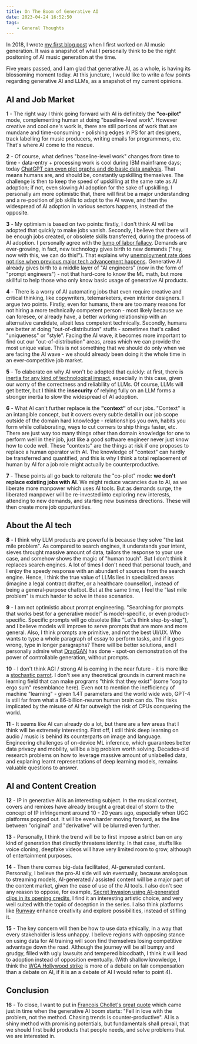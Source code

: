 ```yaml
---
title: On The Boom of Generative AI
date: 2023-04-24 16:52:50
tags:
    - General Thoughts
---
```


In 2018, I wrote [my first blog post](/2018/09/24/ai-music-direction/) when I first worked on AI music generation. It was a snapshot of what I personally think to be the right positoning of AI music generation at the time. 

Five years passed, and I am glad that generative AI, as a whole, is having its blossoming moment today. At this juncture, I would like to write a few points regarding generative AI and LLMs, as a snapshot of my current opinions.

## AI and Job Market

**1** - The right way I think going forward with AI is definitely the **"co-pilot"** mode, complementing human at doing "baseline-level work". However creative and cool one's work is, there are still portions of work that are mundane and time-consuming - polishing edges in PS for art designers, track labelling for music producers, writing emails for programmers, etc. That's where AI come to the rescue.

**2** - Of course, what defines "baseline-level work" changes from time to time - data-entry + processing work is cool during IBM mainframe days; today [ChatGPT can even plot graphs and do basic data analysis](). That means humans are, and should be, constantly upskilling themselves. The challenge is then to keep the speed of upskilling at the same rate as AI adoption; if not, even slowing AI adoption for the sake of upskilling. I personally am more optimistic that, there will first be a major understanding and a re-position of job skills to adapt to the AI wave, and then the widespread of AI adoption in various sectors happens, instead of the opposite.

**3** - My optimism is based on two points: firstly, I don't think AI will be adopted that quickly to make jobs vanish. Secondly, I believe that there will be enough jobs created, or obsolete skills transferred, during the process of AI adoption. I personally agree with the [lump of labor fallacy](https://en.wikipedia.org/wiki/Lump_of_labour_fallacy). Demands are ever-growing, in fact, new technology gives birth to new demands ("hey, now with this, we can do this!"). That explains why [unemployment rate does not rise when previous major tech advancement happens](). Generative AI already gives birth to a middle layer of "AI engineers" (now in the form of "prompt engineers") - not that hard-core to know the ML math, but more skillful to help those who only know basic usage of generative AI products. 

**4** - There is a worry of AI automating jobs that even require creative and critical thinking, like copywriters, telemarketers, even interior designers. I argue two points. Firstly, even for humans, there are too many reasons for not hiring a more technically competent person - most likely because we can foresee, or already have, a better working relationship with an alternative candidate, albeit less competent technically. Secondly, humans are better at doing "out-of-distribution" stuffs - sometimes that's called "uniqueness" or "style". Facing the AI wave, it becomes more important to find out our "out-of-distribution" areas, areas which we can provide the most unique value. This is not something that we should do only when we are facing the AI wave - we should already been doing it the whole time in an ever-competitive job market.

**5** - To elaborate on why AI won't be adopted that quickly: at first, there is [inertia for any kind of technological impact](), especially in this case, given our worry of the correctness and reliability of LLMs. Of course, LLMs will get better, but I think the **insecurity** of relying fully on an LLM forms a stronger inertia to slow the widespread of AI adoption.

**6** - What AI can't further replace is the **"context"** of our jobs. "Context" is an intangible concept, but it covers every subtle detail in our job scope outside of the domain hard knowledge - relationships you own, habits you form while collaborating, ways to cut corners to ship things faster, etc. There are just way too many things other than domain knowledge for one to perform well in their job, just like a good software engineer never just know how to code well. These "contexts" are the things at risk if one proposes to replace a human operator with AI. The knowledge of "context" can hardly be transferred and quantified, and this is why I think a total replacement of human by AI for a job role might actually be counterproductive.

**7** - These points all go back to reiterate the "co-pilot" mode: **we don't replace existing jobs with AI**. We might reduce vacancies due to AI, as we liberate more manpower which uses AI tools. But as demands surge, the liberated manpower will be re-invested into exploring new interests, attending to new demands, and starting new business directions. These will then create more job oppurtunities.

## About the AI tech

**8** - I think why LLM products are powerful is because they solve "the last mile problem". As compared to search engines, it understands your intent, sieves throught massive amount of data, tailors the response to your use case, and somehow shows the magic of "human touch". But I don't think it replaces search engines. A lot of times I don't need that personal touch, and I enjoy the speedy response with an abundant of sources from the search engine. Hence, I think the true value of LLMs lies in specialized areas (imagine a legal contract drafter, or a healthcare counsellor), instead of being a general-purpose chatbot. But at the same time, I feel the "last mile problem" is much harder to solve in these scenarios.

**9** - I am not optimistic about prompt engineering. "Searching for prompts that works best for a generative model" is model-specific, or even product-specific. Specific prompts will go obsolete (like "Let's think step-by-step"), and I believe models will improve to serve prompts that are more and more general. Also, I think prompts are primitive, and not the best UI/UX. Who wants to type a whole paragraph of essay to perform tasks, and if it goes wrong, type in longer paragraphs? There will be better solutions, and I personally admire what [DragGAN]() has done - spot-on demonstration of the power of controllable generation, without prompts.

**10** - I don't think AGI / strong AI is coming in the near future - it is more like a [stochastic parrot](). I don't see any theoretical grounds in current machine learning field that can make programs "think that they exist" (some "cogito ergo sum" resemblance here). Even not to mention the inefficiency of machine "learning" - given 1.4T parameters and the world wide web, GPT-4 is still far from what a 86-billion-neuron human brain can do. The risks implicated by the misuse of AI far outweigh the risk of CPUs conquering the world.

**11** - It seems like AI can already do a lot, but there are a few areas that I think will be extremely interesting. First off, I still think deep learning on audio / music is behind its counterparts on image and language. Engineering challenges of on-device ML inference, which guarantees better data privacy and mobility, will be a big problem worth solving. Decades-old research problems on how to leverage massive amount of unlabelled data, and explaning learnt representations of deep learning models, remains valuable questions to answer.

## AI and Content Creation

**12** - IP in generative AI is an interesting subject. In the musical context, covers and remixes have already brought a great deal of storm to the concept of IP infringement around 10 - 20 years ago, especially when UGC platforms popped out. It will be even harder moving forward, as the line between "original" and "derivative" will be blurred even further. 

**13** - Personally, I think the trend will be to first impose a strict ban on any kind of generation that directly threatens identity. In that case, stuffs like voice cloning, deepfake videos will have very limited room to grow, although of entertainment purposes.

**14** - Then there comes big-data facilitated, AI-generated content. Personally, I believe the pro-AI side will win eventually, because analogous to streaming models, AI-generated / assisted content will be a major part of the content market, given the ease of use of the AI tools. I also don't see any reason to oppose, for example, [Secret Invasion using AI-generated clips in its opening credits](), I find it an interesting artistic choice, and very well suited with the topic of deception in the series. I also think platforms like [Runway]() enhance creativity and explore possibilities, instead of stifling it.

**15** - The key concern will then be how to use data ethically, in a way that every stakeholder is less unhappy. I believe regions with opposing stance on using data for AI training will soon find themselves losing competitive advantage down the road. Although the journey will be all bumpy and grudgy, filled with ugly lawsuits and tempered bloodbath, I think it will lead to adoption instead of opposition eventually. (With shallow knowledge, I think the [WGA Hollywood strike]() is more of a debate on fair compensation than a debate on AI, if it is an a debate of AI I would refer to point 4).

## Conclusion

**16** - To close, I want to put in [Francois Chollet's great quote]() which came just in time when the generative AI boom starts: "Fell in love with the problem, not the method. Chasing trends is counter-productive". AI is a shiny method with promising potentials, but fundamentals shall prevail, that we should first build products that people needs, and solve problems that we are interested in.
